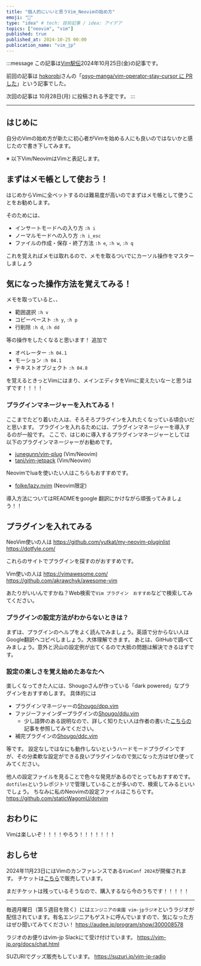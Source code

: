 ```yaml
---
title: "個人的にいいと思うVim_Neovimの始め方"
emoji: "🦒"
type: "idea" # tech: 技術記事 / idea: アイデア
topics: ["neovim", "vim"]
published: true
published_at: 2024-10-25 00:00
publication_name: "vim_jp"
---
```

:::message
この​記事は[Vim駅伝](https://vim-jp.org/ekiden/)2024年10月25日(金)の​記事です。

前回の​記事は​ [hokorobi](https://github.com/hokorobi)さんの​「[osyo-manga/vim-operator-stay-cursor に PR した](https://zenn.dev/hokorobi/articles/27234d7ede254e)」と​いう​記事でした。

次回の​記事は​ 10月28日(月) に​投稿される​予定です。
:::

---

## はじめに

自分のVimの始め方が新たに初心者がVimを始める人にも良いのではないかと感じたので書き下してみます。

※ 以下Vim/NeovimはVimと表記します。

## まずはメモ帳として使おう！

はじめからVimに全ベットするのは難易度が高いのでまずはメモ帳として使うことをお勧めします。

そのためには、
- インサートモードへの入り方 `:h i`
- ノーマルモードへの入り方 `:h i_esc`
- ファイルの作成・保存・終了方法 `:h e`, `:h w`, `:h q`

これを覚えればメモは取れるので、メモを取るついでにカーソル操作をマスターしましょう

## 気になった操作方法を覚えてみる！

メモを取っていると、、
- 範囲選択 `:h v`
- コピーペースト `:h y`, `:h p`
- 行削除 `:h d`, `:h dd`

等の操作をしたくなると思います！
追加で
- オペレーター `:h 04.1`
- モーション `:h 04.1`
- テキストオブジェクト `:h 04.8`

を覚えるときっとVimにはまり、メインエディタをVimに変えたいなーと思うはずです！！！！

### プラグインマネージャーを入れてみる！

ここまでたどり着いた人は、そろそろプラグインを入れたくなっている頃合いだと思います。
プラグインを入れるためには、プラグインマネージャーを導入するのが一般です。
ここで、はじめに導入するプラグインマネージャーとしては以下のプラグインマネージャーがお勧めです。
- [junegunn/vim-plug](https://github.com/junegunn/vim-plug) (Vim/Neovim)
- [tani/vim-jetpack](https://github.com/tani/vim-jetpack) (Vim/Neovim)

Neovimでluaを使いたい人はこちらもおすすめです。
- [folke/lazy.nvim](https://github.com/folke/lazy.nvim) (Neovim限定)

導入方法についてはREADMEをgoogle 翻訳にかけながら頑張ってみましょう！！

## プラグインを入れてみる

NeoVim使いの人は
https://github.com/yutkat/my-neovim-pluginlist
https://dotfyle.com/

これらのサイトでプラグインを探すのがおすすめです。

Vim使いの人は
https://vimawesome.com/
https://github.com/akrawchyk/awesome-vim

あたりがいいんですかね？Web検索で`Vim プラグイン　おすすめ`などで検索してみてください。

### プラグインの設定方法がわからないときは？

まずは、プラグインのヘルプをよく読んでみましょう。英語で分からない人はGoogle翻訳へコピペしましょう。大体理解できます。
あとは、GitHubで調べてみましょう。意外と沢山の設定例が出てくるので大抵の問題は解決できるはずです。

### 設定の楽しさを覚え始めたあなたへ

楽しくなってきた人には、Shougoさんが作っている「dark powered」なプラグインをおすすめします。
具体的には
- プラグインマネージャーの[Shougo/dpp.vim](https://github.com/Shougo/dpp.vim) 
- ファジーファインダープラグインの[Shougo/ddu.vim](https://github.com/Shougo/ddu.vim)
	- 少し語弊のある説明なので、詳しく知りたい人は作者の書いた[こちらの](https://zenn.dev/shougo/articles/ddu-vim-beta)記事を参照してみてください。
- 補完プラグインの[Shougo/ddc.vim](https://github.com/Shougo/ddc.vim)

等です。
設定なしではなにも動作しないというハードモードプラグインですが、その分柔軟な設定ができる良いプラグインなので気になった方はぜひ使ってみてください。

他人の設定ファイルを見ることで色々な発見があるのでとってもおすすめです。
`dotfiles`というレポジトリで管理していることが多いので、検索してみるといいでしょう。
ちなみに私のNeovimの設定ファイルはこちらです。
https://github.com/staticWagomU/dotvim

## おわりに

Vimは楽しいぞ！！！！やろう！！！！！！！


## おしらせ

2024年11月23日にはVimのカンファレンスである`VimConf 2024`が開催されます。
チケットは[こちら](https://vimconf-2024-ticket.peatix.com/)で販売しています。

まだチケットは残っているそうなので、購入するなら今のうちです！！！！！

---

毎週月曜日（第５週目を除く）には`エンジニアの楽園 vim-jpラジオ`というラジオが配信されています。有名エンジニアもゲストに呼んでいますので、気になった方はぜひ聞いてみてください！
https://audee.jp/program/show/300008578

ラジオのお便りはvim-jp Slackにて受け付けています。
https://vim-jp.org/docs/chat.html

SUZURIでグッズ販売もしています。
https://suzuri.jp/vim-jp-radio
